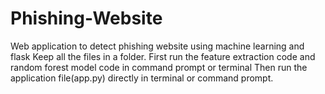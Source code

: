# Phishing-Website
Web application to detect phishing website using machine learning and flask
Keep all the files in a folder.
First run the feature extraction code and random forest model code in command prompt or terminal
Then run the application file(app.py) directly in terminal or command prompt.
